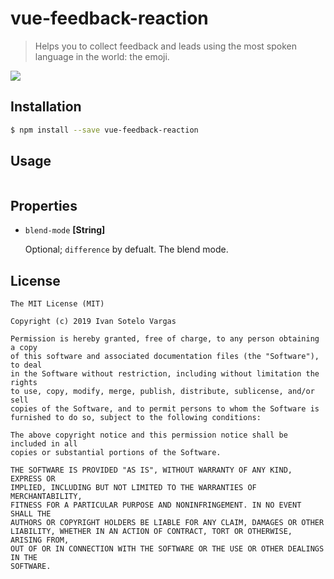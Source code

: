 # vue-feedback-reaction

> Helps you to collect feedback and leads using the most spoken language in the world: the emoji.


<a target="_blank" href="https://travis-ci.org/IvanSotelo/vue-feedback-reaction"><img src="https://travis-ci.org/IvanSotelo/vue-feedback-reaction.svg?branch=master"></a>

## Installation

``` bash
$ npm install --save vue-feedback-reaction
```


## Usage

``` vue

```

## Properties

* `blend-mode` **[String]**

  Optional; `difference` by defualt. The blend mode.


## License

```
The MIT License (MIT)

Copyright (c) 2019 Ivan Sotelo Vargas

Permission is hereby granted, free of charge, to any person obtaining a copy
of this software and associated documentation files (the "Software"), to deal
in the Software without restriction, including without limitation the rights
to use, copy, modify, merge, publish, distribute, sublicense, and/or sell
copies of the Software, and to permit persons to whom the Software is
furnished to do so, subject to the following conditions:

The above copyright notice and this permission notice shall be included in all
copies or substantial portions of the Software.

THE SOFTWARE IS PROVIDED "AS IS", WITHOUT WARRANTY OF ANY KIND, EXPRESS OR
IMPLIED, INCLUDING BUT NOT LIMITED TO THE WARRANTIES OF MERCHANTABILITY,
FITNESS FOR A PARTICULAR PURPOSE AND NONINFRINGEMENT. IN NO EVENT SHALL THE
AUTHORS OR COPYRIGHT HOLDERS BE LIABLE FOR ANY CLAIM, DAMAGES OR OTHER
LIABILITY, WHETHER IN AN ACTION OF CONTRACT, TORT OR OTHERWISE, ARISING FROM,
OUT OF OR IN CONNECTION WITH THE SOFTWARE OR THE USE OR OTHER DEALINGS IN THE
SOFTWARE.
```
